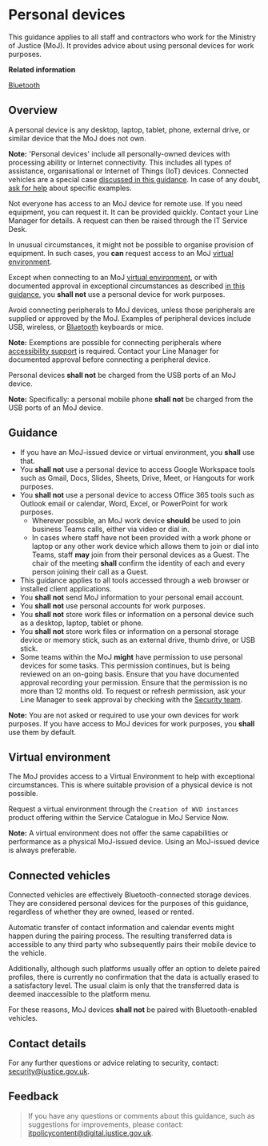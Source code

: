 # Personal devices

This guidance applies to all staff and contractors who work for the Ministry of Justice \(MoJ\). It provides advice about using personal devices for work purposes.

**Related information**  


[Bluetooth](bluetooth.md)

## Overview

A personal device is any desktop, laptop, tablet, phone, external drive, or similar device that the MoJ does not own.

**Note:** 'Personal devices' include all personally-owned devices with processing ability or Internet connectivity. This includes all types of assistance, organisational or Internet of Things \(IoT\) devices. Connected vehicles are a special case [discussed in this guidance](#connected-vehicles). In case of any doubt, [ask for help](#contact-details) about specific examples.

Not everyone has access to an MoJ device for remote use. If you need equipment, you can request it. It can be provided quickly. Contact your Line Manager for details. A request can then be raised through the IT Service Desk.

In unusual circumstances, it might not be possible to organise provision of equipment. In such cases, you **can** request access to an MoJ [virtual environment](#virtual-environment).

Except when connecting to an MoJ [virtual environment](#virtual-environment), or with documented approval in exceptional circumstances as described [in this guidance](#guidance), you **shall not** use a personal device for work purposes.

Avoid connecting peripherals to MoJ devices, unless those peripherals are supplied or approved by the MoJ. Examples of peripheral devices include USB, wireless, or [Bluetooth](bluetooth.md) keyboards or mice.

**Note:** Exemptions are possible for connecting peripherals where [accessibility support](bluetooth.md#accessibility) is required. Contact your Line Manager for documented approval before connecting a peripheral device.

Personal devices **shall not** be charged from the USB ports of an MoJ device.

**Note:** Specifically: a personal mobile phone **shall not** be charged from the USB ports of an MoJ device.

## Guidance

-   If you have an MoJ-issued device or virtual environment, you **shall** use that.
-   You **shall not** use a personal device to access Google Workspace tools such as Gmail, Docs, Slides, Sheets, Drive, Meet, or Hangouts for work purposes.
-   You **shall not** use a personal device to access Office 365 tools such as Outlook email or calendar, Word, Excel, or PowerPoint for work purposes.
    -   Wherever possible, an MoJ work device **should** be used to join business Teams calls, either via video or dial in.
    -   In cases where staff have not been provided with a work phone or laptop or any other work device which allows them to join or dial into Teams, staff **may** join from their personal devices as a Guest. The chair of the meeting **shall** confirm the identity of each and every person joining their call as a Guest.
-   This guidance applies to all tools accessed through a web browser or installed client applications.
-   You **shall not** send MoJ information to your personal email account.
-   You **shall not** use personal accounts for work purposes.
-   You **shall not** store work files or information on a personal device such as a desktop, laptop, tablet or phone.
-   You **shall not** store work files or information on a personal storage device or memory stick, such as an external drive, thumb drive, or USB stick.
-   Some teams within the MoJ **might** have permission to use personal devices for some tasks. This permission continues, but is being reviewed on an on-going basis. Ensure that you have documented approval recording your permission. Ensure that the permission is no more than 12 months old. To request or refresh permission, ask your Line Manager to seek approval by checking with the [Security team](mailto:security@justice.gov.uk).

**Note:** You are not asked or required to use your own devices for work purposes. If you have access to MoJ devices for work purposes, you **shall** use them by default.

## Virtual environment

The MoJ provides access to a Virtual Environment to help with exceptional circumstances. This is where suitable provision of a physical device is not possible.

Request a virtual environment through the `Creation of WVD instances` product offering within the Service Catalogue in MoJ Service Now.

**Note:** A virtual environment does not offer the same capabilities or performance as a physical MoJ-issued device. Using an MoJ-issued device is always preferable.

## Connected vehicles

Connected vehicles are effectively Bluetooth-connected storage devices. They are considered personal devices for the purposes of this guidance, regardless of whether they are owned, leased or rented.

Automatic transfer of contact information and calendar events might happen during the pairing process. The resulting transferred data is accessible to any third party who subsequently pairs their mobile device to the vehicle.

Additionally, although such platforms usually offer an option to delete paired profiles, there is currently no confirmation that the data is actually erased to a satisfactory level. The usual claim is only that the transferred data is deemed inaccessible to the platform menu.

For these reasons, MoJ devices **shall not** be paired with Bluetooth-enabled vehicles.

## Contact details

For any further questions or advice relating to security, contact: [security@justice.gov.uk](mailto:security@justice.gov.uk).

## Feedback

> If you have any questions or comments about this guidance, such as suggestions for improvements, please contact: [itpolicycontent@digital.justice.gov.uk](mailto:itpolicycontent@digital.justice.gov.uk).

